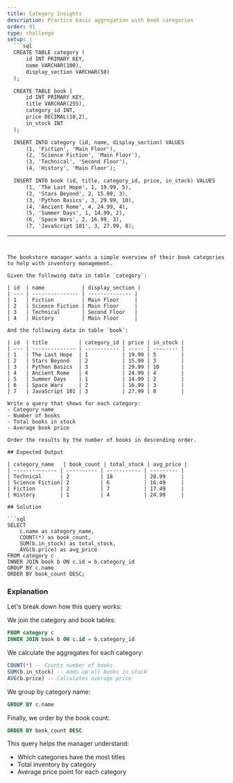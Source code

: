 ```yaml
---
title: Category Insights
description: Practice basic aggregation with book categories
order: 91
type: challenge
setup: |
  ```sql
  CREATE TABLE category (
      id INT PRIMARY KEY,
      name VARCHAR(100),
      display_section VARCHAR(50)
  );

  CREATE TABLE book (
      id INT PRIMARY KEY,
      title VARCHAR(255),
      category_id INT,
      price DECIMAL(10,2),
      in_stock INT
  );

  INSERT INTO category (id, name, display_section) VALUES
      (1, 'Fiction', 'Main Floor'),
      (2, 'Science Fiction', 'Main Floor'),
      (3, 'Technical', 'Second Floor'),
      (4, 'History', 'Main Floor');

  INSERT INTO book (id, title, category_id, price, in_stock) VALUES
      (1, 'The Last Hope', 1, 19.99, 5),
      (2, 'Stars Beyond', 2, 15.99, 3),
      (3, 'Python Basics', 3, 29.99, 10),
      (4, 'Ancient Rome', 4, 24.99, 4),
      (5, 'Summer Days', 1, 14.99, 2),
      (6, 'Space Wars', 2, 16.99, 3),
      (7, 'JavaScript 101', 3, 27.99, 8);
  ```
---
```


The bookstore manager wants a simple overview of their book categories to help with inventory management.

Given the following data in table `category`:

| id  | name            | display_section |
| --- | --------------- | -------------- |
| 1   | Fiction         | Main Floor     |
| 2   | Science Fiction | Main Floor     |
| 3   | Technical       | Second Floor   |
| 4   | History         | Main Floor     |

And the following data in table `book`:

| id  | title          | category_id | price | in_stock |
| --- | -------------- | ----------- | ----- | -------- |
| 1   | The Last Hope  | 1           | 19.99 | 5        |
| 2   | Stars Beyond   | 2           | 15.99 | 3        |
| 3   | Python Basics  | 3           | 29.99 | 10       |
| 4   | Ancient Rome   | 4           | 24.99 | 4        |
| 5   | Summer Days    | 1           | 14.99 | 2        |
| 6   | Space Wars     | 2           | 16.99 | 3        |
| 7   | JavaScript 101 | 3           | 27.99 | 8        |

Write a query that shows for each category:
- Category name
- Number of books
- Total books in stock
- Average book price

Order the results by the number of books in descending order.

## Expected Output

| category_name   | book_count | total_stock | avg_price |
| -------------- | ---------- | ----------- | --------- |
| Technical      | 2          | 18          | 28.99     |
| Science Fiction| 2          | 6           | 16.49     |
| Fiction        | 2          | 7           | 17.49     |
| History        | 1          | 4           | 24.99     |

## Solution

```sql
SELECT 
    c.name as category_name,
    COUNT(*) as book_count,
    SUM(b.in_stock) as total_stock,
    AVG(b.price) as avg_price
FROM category c
INNER JOIN book b ON c.id = b.category_id
GROUP BY c.name
ORDER BY book_count DESC;
```

### Explanation

Let's break down how this query works:

We join the category and book tables:
```sql
FROM category c
INNER JOIN book b ON c.id = b.category_id
```

We calculate the aggregates for each category:
```sql
COUNT(*) -- Counts number of books
SUM(b.in_stock) -- Adds up all books in stock
AVG(b.price) -- Calculates average price
```

We group by category name:
```sql
GROUP BY c.name
```

Finally, we order by the book count:
```sql
ORDER BY book_count DESC
```

This query helps the manager understand:
- Which categories have the most titles
- Total inventory by category
- Average price point for each category 